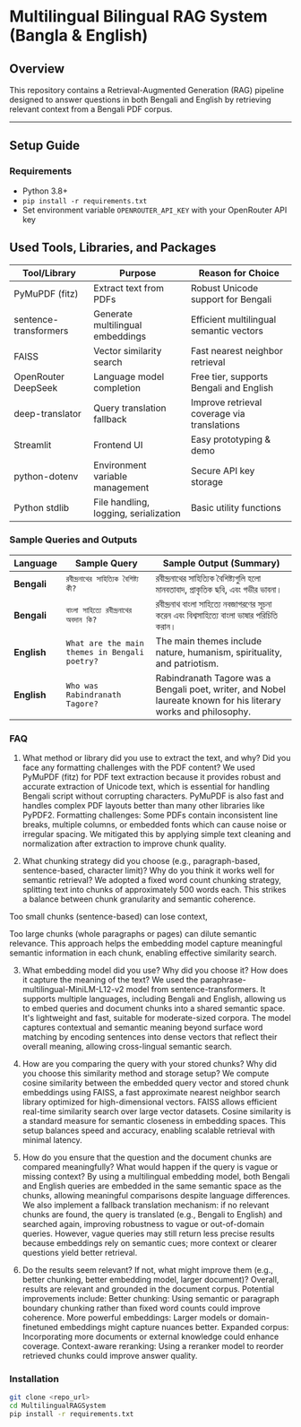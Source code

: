 # Multilingual Bilingual RAG System (Bangla & English)

## Overview

This repository contains a Retrieval-Augmented Generation (RAG) pipeline designed to answer questions in both Bengali and English by retrieving relevant context from a Bengali PDF corpus.

---

## Setup Guide

### Requirements

- Python 3.8+
- `pip install -r requirements.txt`
- Set environment variable `OPENROUTER_API_KEY` with your OpenRouter API key

## Used Tools, Libraries, and Packages

| Tool/Library          | Purpose                               | Reason for Choice                           |
| --------------------- | ------------------------------------- | ------------------------------------------- |
| PyMuPDF (fitz)        | Extract text from PDFs                | Robust Unicode support for Bengali          |
| sentence-transformers | Generate multilingual embeddings      | Efficient multilingual semantic vectors     |
| FAISS                 | Vector similarity search              | Fast nearest neighbor retrieval             |
| OpenRouter DeepSeek   | Language model completion             | Free tier, supports Bengali and English     |
| deep-translator       | Query translation fallback            | Improve retrieval coverage via translations |
| Streamlit             | Frontend UI                           | Easy prototyping & demo                     |
| python-dotenv         | Environment variable management       | Secure API key storage                      |
| Python stdlib         | File handling, logging, serialization | Basic utility functions                     |

### Sample Queries and Outputs

| Language    | Sample Query                                  | Sample Output (Summary)                                                                                         |
| ----------- | --------------------------------------------- | --------------------------------------------------------------------------------------------------------------- |
| **Bengali** | `রবীন্দ্রনাথের সাহিত্যিক বৈশিষ্ট্য কী?`       | রবীন্দ্রনাথের সাহিত্যিক বৈশিষ্ট্যগুলি হলো মানবতাবাদ, প্রাকৃতিক ছবি, এবং গভীর ভাবনা।                             |
| **Bengali** | `বাংলা সাহিত্যে রবীন্দ্রনাথের অবদান কি?`      | রবীন্দ্রনাথ বাংলা সাহিত্যে নবজাগরণের সূচনা করেন এবং বিশ্বসাহিত্যে বাংলা ভাষার পরিচিতি করান।                     |
| **English** | `What are the main themes in Bengali poetry?` | The main themes include nature, humanism, spirituality, and patriotism.                                         |
| **English** | `Who was Rabindranath Tagore?`                | Rabindranath Tagore was a Bengali poet, writer, and Nobel laureate known for his literary works and philosophy. |

### FAQ

1. What method or library did you use to extract the text, and why? Did you face any formatting challenges with the PDF content?
We used PyMuPDF (fitz) for PDF text extraction because it provides robust and accurate extraction of Unicode text, which is essential for handling Bengali script without corrupting characters. PyMuPDF is also fast and handles complex PDF layouts better than many other libraries like PyPDF2.
Formatting challenges: Some PDFs contain inconsistent line breaks, multiple columns, or embedded fonts which can cause noise or irregular spacing. We mitigated this by applying simple text cleaning and normalization after extraction to improve chunk quality.

2. What chunking strategy did you choose (e.g., paragraph-based, sentence-based, character limit)? Why do you think it works well for semantic retrieval?
We adopted a fixed word count chunking strategy, splitting text into chunks of approximately 500 words each. This strikes a balance between chunk granularity and semantic coherence.

Too small chunks (sentence-based) can lose context,

Too large chunks (whole paragraphs or pages) can dilute semantic relevance.
This approach helps the embedding model capture meaningful semantic information in each chunk, enabling effective similarity search.

3. What embedding model did you use? Why did you choose it? How does it capture the meaning of the text?
We used the paraphrase-multilingual-MiniLM-L12-v2 model from sentence-transformers. It supports multiple languages, including Bengali and English, allowing us to embed queries and document chunks into a shared semantic space. It's lightweight and fast, suitable for moderate-sized corpora. 
The model captures contextual and semantic meaning beyond surface word matching by encoding sentences into dense vectors that reflect their overall meaning, allowing cross-lingual semantic search.

4. How are you comparing the query with your stored chunks? Why did you choose this similarity method and storage setup?
We compute cosine similarity between the embedded query vector and stored chunk embeddings using FAISS, a fast approximate nearest neighbor search library optimized for high-dimensional vectors. 
FAISS allows efficient real-time similarity search over large vector datasets. Cosine similarity is a standard measure for semantic closeness in embedding spaces. This setup balances speed and accuracy, enabling scalable retrieval with minimal latency.

5. How do you ensure that the question and the document chunks are compared meaningfully? What would happen if the query is vague or missing context?
By using a multilingual embedding model, both Bengali and English queries are embedded in the same semantic space as the chunks, allowing meaningful comparisons despite language differences. We also implement a fallback translation mechanism: if no relevant chunks are found, the query is translated (e.g., Bengali to English) and searched again, improving robustness to vague or out-of-domain queries. 
However, vague queries may still return less precise results because embeddings rely on semantic cues; more context or clearer questions yield better retrieval.

6. Do the results seem relevant? If not, what might improve them (e.g., better chunking, better embedding model, larger document)?
Overall, results are relevant and grounded in the document corpus. Potential improvements include:
Better chunking: Using semantic or paragraph boundary chunking rather than fixed word counts could improve coherence.
More powerful embeddings: Larger models or domain-finetuned embeddings might capture nuances better.
Expanded corpus: Incorporating more documents or external knowledge could enhance coverage.
Context-aware reranking: Using a reranker model to reorder retrieved chunks could improve answer quality.


### Installation

```bash
git clone <repo_url>
cd MultilingualRAGSystem
pip install -r requirements.txt

